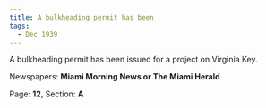 ```yaml
---  
title: A bulkheading permit has been  
tags:  
  - Dec 1939  
---  
```

  
A bulkheading permit has been issued for a project on Virginia Key.  
  
Newspapers: **Miami Morning News or The Miami Herald**  
  
Page: **12**, Section: **A** 
